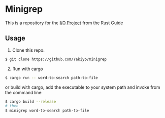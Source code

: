 # Minigrep

This is a repository for the [I/O Project](https://doc.rust-lang.org/book/ch12-00-an-io-project.html) from the Rust Guide

## Usage
1. Clone this repo.
```bash
$ git clone https://github.com/Yakiyo/minigrep
```
2. Run with cargo
```bash
$ cargo run -- word-to-search path-to-file
```
or build with cargo, add the executable to your system path and invoke from the command line
```bash
$ cargo build --release
# then
$ minigrep word-to-search path-to-file
